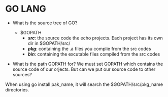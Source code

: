 # GO LANG

* What is the source tree of GO?
  - $GOPATH
    + ***src***: the source code the echo projects. Each project has its own dir in $GOPATH/src/
    + ***pkg***: containing the .a files you complie from the src codes
    + ***bin***: containing the excutable files compiled from the src codes

* What is the path GOPATH for? We must set GOPATH which contains the source code of our orjects. But can we put our source code to other sources?

When using go install pak_name, it will search the $GOPATH/src/pkg_name directories. 
